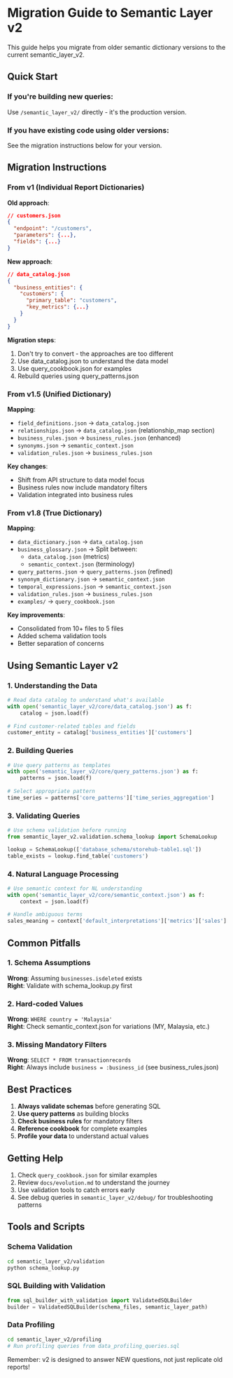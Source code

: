 # Migration Guide to Semantic Layer v2

This guide helps you migrate from older semantic dictionary versions to the current semantic_layer_v2.

## Quick Start

### If you're building new queries:
Use `/semantic_layer_v2/` directly - it's the production version.

### If you have existing code using older versions:
See the migration instructions below for your version.

## Migration Instructions

### From v1 (Individual Report Dictionaries)

**Old approach**:
```json
// customers.json
{
  "endpoint": "/customers",
  "parameters": {...},
  "fields": {...}
}
```

**New approach**:
```json
// data_catalog.json
{
  "business_entities": {
    "customers": {
      "primary_table": "customers",
      "key_metrics": {...}
    }
  }
}
```

**Migration steps**:
1. Don't try to convert - the approaches are too different
2. Use data_catalog.json to understand the data model
3. Use query_cookbook.json for examples
4. Rebuild queries using query_patterns.json

### From v1.5 (Unified Dictionary)

**Mapping**:
- `field_definitions.json` → `data_catalog.json`
- `relationships.json` → `data_catalog.json` (relationship_map section)
- `business_rules.json` → `business_rules.json` (enhanced)
- `synonyms.json` → `semantic_context.json`
- `validation_rules.json` → `business_rules.json`

**Key changes**:
- Shift from API structure to data model focus
- Business rules now include mandatory filters
- Validation integrated into business rules

### From v1.8 (True Dictionary)

**Mapping**:
- `data_dictionary.json` → `data_catalog.json`
- `business_glossary.json` → Split between:
  - `data_catalog.json` (metrics)
  - `semantic_context.json` (terminology)
- `query_patterns.json` → `query_patterns.json` (refined)
- `synonym_dictionary.json` → `semantic_context.json`
- `temporal_expressions.json` → `semantic_context.json`
- `validation_rules.json` → `business_rules.json`
- `examples/` → `query_cookbook.json`

**Key improvements**:
- Consolidated from 10+ files to 5 files
- Added schema validation tools
- Better separation of concerns

## Using Semantic Layer v2

### 1. Understanding the Data

```python
# Read data catalog to understand what's available
with open('semantic_layer_v2/core/data_catalog.json') as f:
    catalog = json.load(f)
    
# Find customer-related tables and fields
customer_entity = catalog['business_entities']['customers']
```

### 2. Building Queries

```python
# Use query patterns as templates
with open('semantic_layer_v2/core/query_patterns.json') as f:
    patterns = json.load(f)
    
# Select appropriate pattern
time_series = patterns['core_patterns']['time_series_aggregation']
```

### 3. Validating Queries

```python
# Use schema validation before running
from semantic_layer_v2.validation.schema_lookup import SchemaLookup

lookup = SchemaLookup(['database_schema/storehub-table1.sql'])
table_exists = lookup.find_table('customers')
```

### 4. Natural Language Processing

```python
# Use semantic context for NL understanding
with open('semantic_layer_v2/core/semantic_context.json') as f:
    context = json.load(f)
    
# Handle ambiguous terms
sales_meaning = context['default_interpretations']['metrics']['sales']
```

## Common Pitfalls

### 1. Schema Assumptions
**Wrong**: Assuming `businesses.isdeleted` exists  
**Right**: Validate with schema_lookup.py first

### 2. Hard-coded Values
**Wrong**: `WHERE country = 'Malaysia'`  
**Right**: Check semantic_context.json for variations (MY, Malaysia, etc.)

### 3. Missing Mandatory Filters
**Wrong**: `SELECT * FROM transactionrecords`  
**Right**: Always include `business = :business_id` (see business_rules.json)

## Best Practices

1. **Always validate schemas** before generating SQL
2. **Use query patterns** as building blocks
3. **Check business rules** for mandatory filters
4. **Reference cookbook** for complete examples
5. **Profile your data** to understand actual values

## Getting Help

1. Check `query_cookbook.json` for similar examples
2. Review `docs/evolution.md` to understand the journey
3. Use validation tools to catch errors early
4. See debug queries in `semantic_layer_v2/debug/` for troubleshooting patterns

## Tools and Scripts

### Schema Validation
```bash
cd semantic_layer_v2/validation
python schema_lookup.py
```

### SQL Building with Validation
```python
from sql_builder_with_validation import ValidatedSQLBuilder
builder = ValidatedSQLBuilder(schema_files, semantic_layer_path)
```

### Data Profiling
```bash
cd semantic_layer_v2/profiling
# Run profiling queries from data_profiling_queries.sql
```

Remember: v2 is designed to answer NEW questions, not just replicate old reports!